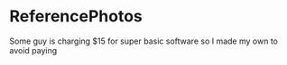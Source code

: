 # ReferencePhotos
Some guy is charging $15 for super basic software so I made my own to avoid paying
